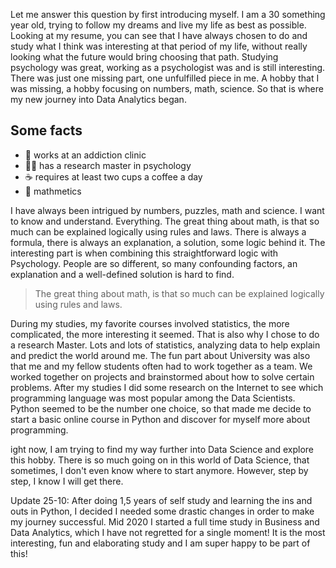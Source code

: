Let me answer this question by first introducing myself. I am a 30 something year old, trying to follow my dreams and live my life as best as possible. Looking at my resume, you can see that I have always chosen to do and study what I think was interesting at that period of my life, without really looking what the future would bring choosing that path. Studying psychology was great, working as a psychologist was and is still interesting. There was just one missing part, one unfulfilled piece in me. A hobby that I was missing, a hobby focusing on numbers, math, science. So that is where my new journey into Data Analytics began.

## Some facts

- 🧠 works at an addiction clinic
- 👩‍🎓 has a research master in psychology
- ☕️ requires at least two cups a coffee a day
- 🧮 mathmetics

I have always been intrigued by numbers, puzzles, math and science. I want to know and understand. Everything. The great thing about math, is that so much can be explained logically using rules and laws. There is always a formula, there is always an explanation, a solution, some logic behind it. The interesting part is when combining this straightforward logic with Psychology. People are so different, so many confounding factors, an explanation and a well-defined solution is hard to find.

> The great thing about math, is that so much can be explained logically using rules and laws.

During my studies, my favorite courses involved statistics, the more complicated, the more interesting it seemed. That is also why I chose to do a research Master. Lots and lots of statistics, analyzing data to help explain and predict the world around me. The fun part about University was also that me and my fellow students often had to work together as a team. We worked together on projects and brainstormed about how to solve certain problems. After my studies I did some research on the Internet to see which programming language was most popular among the Data Scientists. Python seemed to be the number one choice, so that made me decide to start a basic online course in Python and discover for myself more about programming.

ight now, I am trying to find my way further into Data Science and explore this hobby. There is so much going on in this world of Data Science, that sometimes, I don't even know where to start anymore. However, step by step, I know I will get there.

Update 25-10: After doing 1,5 years of self study and learning the ins and outs in Python, I decided I needed some drastic changes in order to make my journey successful. Mid 2020 I started a full time study in Business and Data Analytics, which I have not regretted for a single moment! It is the most interesting, fun and elaborating study and I am super happy to be part of this!
